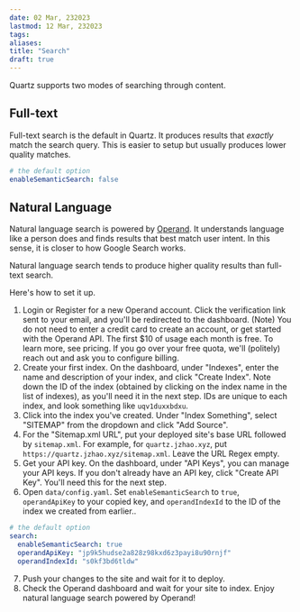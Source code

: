 ```yaml
---
date: 02 Mar, 232023
lastmod: 12 Mar, 232023
tags: 
aliases: 
title: "Search"
draft: true
---
```


Quartz supports two modes of searching through content.

## Full-text

Full-text search is the default in Quartz. It produces results that *exactly* match the search query. This is easier to setup but usually produces lower quality matches.

```yaml {title="data/config.yaml"}
# the default option
enableSemanticSearch: false
```

## Natural Language

Natural language search is powered by [Operand](https://beta.operand.ai/). It understands language like a person does and finds results that best match user intent. In this sense, it is closer to how Google Search works.

Natural language search tends to produce higher quality results than full-text search.

Here's how to set it up.

1. Login or Register for a new Operand account. Click the verification link sent to your email, and you'll be redirected to the dashboard. (Note) You do not need to enter a credit card to create an account, or get started with the Operand API. The first $10 of usage each month is free. To learn more, see pricing. If you go over your free quota, we'll (politely) reach out and ask you to configure billing.
2. Create your first index. On the dashboard, under "Indexes", enter the name and description of your index, and click "Create Index". Note down the ID of the index (obtained by clicking on the index name in the list of indexes), as you'll need it in the next step. IDs are unique to each index, and look something like `uqv1duxxbdxu`.
3. Click into the index you've created. Under "Index Something", select "SITEMAP" from the dropdown and click "Add Source".
4. For the "Sitemap.xml URL", put your deployed site's base URL followed by `sitemap.xml`. For example, for `quartz.jzhao.xyz`, put `https://quartz.jzhao.xyz/sitemap.xml`. Leave the URL Regex empty. 
5. Get your API key. On the dashboard, under "API Keys", you can manage your API keys. If you don't already have an API key, click "Create API Key". You'll need this for the next step.
6. Open `data/config.yaml`. Set `enableSemanticSearch` to `true`, `operandApiKey` to your copied key, and `operandIndexId` to the ID of the index we created from earlier..

```yaml {title="data/config.yaml"}
# the default option
search:
  enableSemanticSearch: true
  operandApiKey: "jp9k5hudse2a828z98kxd6z3payi8u90rnjf"
  operandIndexId: "s0kf3bd6tldw"
```
7. Push your changes to the site and wait for it to deploy.
8. Check the Operand dashboard and wait for your site to index. Enjoy natural language search powered by Operand!
